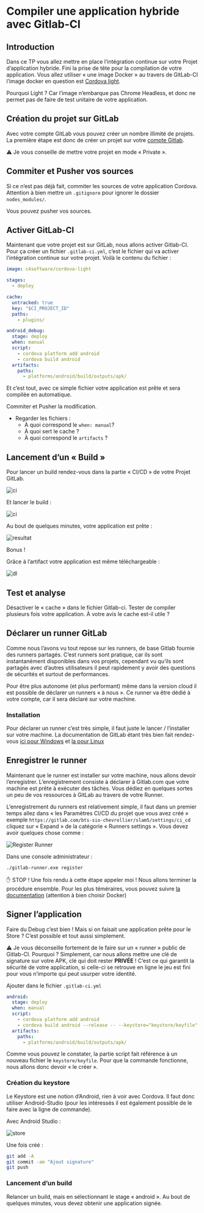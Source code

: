 # Compiler une application hybride avec Gitlab-CI

## Introduction

Dans ce TP vous allez mettre en place l’intégration continue sur votre Projet d’application hybride. Fini la prise de tête pour la compilation de votre application. Vous allez utiliser « une image Docker » au travers de GitLab-CI l’image docker en question est [Cordova light](https://hub.docker.com/r/c4software/cordova-light/).

Pourquoi Light ? Car l’image n’embarque pas Chrome Headless, et donc ne permet pas de faire de test unitaire de votre application.

## Création du projet sur GitLab

Avec votre compte GitLab vous pouvez créer un nombre illimité de projets. La première étape est donc de créer un projet sur votre [compte Gitlab](https://gitlab.com/projects/new).

⚠️ Je vous conseille de mettre votre projet en mode « Private ».

## Commiter et Pusher vos sources

Si ce n’est pas déjà fait, commiter les sources de votre application Cordova. Attention à bien mettre un `.gitignore` pour ignorer le dossier `nodes_modules/`.

Vous pouvez pusher vos sources.

## Activer GitLab-CI

Maintenant que votre projet est sur GitLab, nous allons activer Gitlab-CI. Pour ça créer un fichier `.gitlab-ci.yml`, c’est le fichier qui va activer l’intégration continue sur votre projet. Voilà le contenu du fichier :

```yml
image: c4software/cordova-light

stages:
  - deploy

cache:
  untracked: true
  key: "$CI_PROJECT_ID"
  paths:
    - plugins/

android_debug:
  stage: deploy
  when: manual
  script:
    - cordova platform add android
    - cordova build android
  artifacts:
    paths:
      - platforms/android/build/outputs/apk/
```

Et c’est tout, avec ce simple fichier votre application est prête et sera compilée en automatique.

Commiter et Pusher la modification.

- Regarder les fichiers :
  - À quoi correspond le `when: manual`?
  - À quoi sert le cache ?
  - À quoi correspond le `artifacts` ?

## Lancement d’un « Build »

Pour lancer un build rendez-vous dans la partie « CI/CD » de votre Projet GitLab.

![ci](./ressources/hybrid-ci.png)

Et lancer le build :

![ci](./ressources/run.png)

Au bout de quelques minutes, votre application est prête :

![resultat](./ressources/resultat.png)

Bonus !

Grâce à l’artifact votre application est même téléchargeable :

![dl](./ressources/telechargement.png)

## Test et analyse

Désactiver le « cache » dans le fichier Gitlab-ci. Tester de compiler plusieurs fois votre application. À votre avis le cache est-il utile ?

## Déclarer un runner GitLab

Comme nous l’avons vu tout repose sur les runners, de base Gitlab fournie des runners partagés. C’est runners sont pratique, car ils sont instantanément disponibles dans vos projets, cependant vu qu’ils sont partagés avec d’autres utilisateurs il peut rapidement y avoir des questions de sécurités et surtout de performances.

Pour être plus autonome (et plus performant) même dans la version cloud il est possible de déclarer un runners « à nous ». Ce runner va être dédié à votre compte, car il sera déclaré sur votre machine.

### Installation

Pour déclarer un runner c’est très simple, il faut juste le lancer / l’installer sur votre machine. La documentation de GitLab étant très bien fait rendez-vous [ici pour Windows](https://docs.gitlab.com/runner/install/windows.html) et [la pour Linux](https://docs.gitlab.com/runner/install/linux-repository.html)

## Enregistrer le runner

Maintenant que le runner est installer sur votre machine, nous allons devoir l’enregistrer. L’enregistrement consiste à déclarer à Gitlab.com que votre machine est prête à exécuter des tâches. Vous dédiez en quelques sortes un peu de vos ressources à GitLab au travers de votre Runner.

L’enregistrement du runners est relativement simple, il faut dans un premier temps allez dans « les Paramètres CI/CD du projet que vous avez créé » exemple `https://gitlab.com/bts-sio-chevrollier/slam5/settings/ci_cd` cliquez sur « Expand » de la catégorie « Runners settings ». Vous devez avoir quelques chose comme :

![Register Runner](./ressources/runner.png)

Dans une console administrateur :

```sh
./gitlab-runner.exe register
```

✋ STOP ! Une fois rendu à cette étape appeler moi ! Nous allons terminer la procédure ensemble. Pour les plus téméraires, vous pouvez suivre [la documentation](https://docs.gitlab.com/runner/register/index.html#windows) (attention à bien choisir Docker)

## Signer l’application

Faire du Debug c’est bien ! Mais si on faisait une application prête pour le Store ? C’est possible et tout aussi simplement.

⚠️ Je vous déconseille fortement de le faire sur un « runner » public de Gitlab-CI. Pourquoi ? Simplement, car nous allons mettre une clé de signature sur votre APK, clé qui doit rester **PRIVÉE** ! C’est ce qui garantit la sécurité de votre application, si celle-ci se retrouve en ligne le jeu est fini pour vous n’importe qui peut usurper votre identité.

Ajouter dans le fichier `.gitlab-ci.yml`

```yml
android:
  stage: deploy
  when: manual
  script:
    - cordova platform add android
    - cordova build android --release -- --keystore="keystore/keyfile" --keystoreType jks --password="MOT_DE_PASSE" --storePassword="MOT_DE_PASSE" --alias="demo"
  artifacts:
    paths:
      - platforms/android/build/outputs/apk/
```

Comme vous pouvez le constater, la partie script fait référence à un nouveau fichier le `keystore/keyfile`. Pour que la commande fonctionne, nous allons donc devoir « le créer ».

### Création du keystore

Le Keystore est une notion d’Android, rien à voir avec Cordova. Il faut donc utiliser Android-Studio (pour les intéressés il est également possible de le faire avec la ligne de commande).

Avec Android Studio :

![store](./ressources/SjcOa.png)

Une fois créé :

```sh
git add -A
git commit -am "Ajout signature"
git push
```

### Lancement d’un build

Relancer un build, mais en sélectionnant le stage « android ». Au bout de quelques minutes, vous devez obtenir une application signée.
